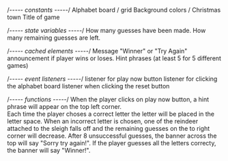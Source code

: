 /*----- constants -----*/
Alphabet board / grid
Background colors / Christmas town
Title of game

/*----- state variables -----*/
How many guesses have been made.
How many remaining guesses are left.


/*----- cached elements  -----*/
Message "Winner" or "Try Again" announcement if player wins or loses.
Hint phrases (at least 5 for 5 different games)

/*----- event listeners -----*/
listener for play now button
listener for clicking the alphabet board
listener when clicking the reset button

/*----- functions -----*/
When the player clicks on play now button, a hint phrase will appear on the top left corner.  
Each time the player choses a correct letter the letter will be placed in the letter space.
When an incorrect letter is chosen, one of the reindeer attached to the sleigh falls off and the remaining guesses on the to right corner will decrease.
After 8 unsuccessful guesses, the banner across the top will say "Sorry try again!".  If the player guesses all the letters correcty, the banner will say "Winner!".